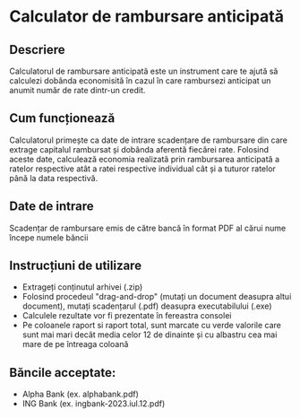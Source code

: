 # Calculator de rambursare anticipată

## Descriere
Calculatorul de rambursare anticipată este un instrument care te ajută să calculezi dobânda economisită în cazul în care rambursezi anticipat un anumit număr de rate dintr-un credit.

## Cum funcționează
Calculatorul primește ca date de intrare scadențare de rambursare din care extrage capitalul rambursat și dobânda aferentă fiecărei rate.
Folosind aceste date, calculează economia realizată prin rambursarea anticipată a ratelor respective atât a ratei respective individual cât și a tuturor ratelor până la data respectivă.

## Date de intrare
Scadențar de rambursare emis de către bancă în format PDF al cărui nume începe numele băncii

## Instrucțiuni de utilizare
- Extrageți conținutul arhivei (.zip)
- Folosind procedeul "drag-and-drop" (mutați un document deasupra altui document), mutați scadențarul (.pdf) deasupra executabilului (.exe)
- Calculele rezultate vor fi prezentate în fereastra consolei
- Pe coloanele raport si raport total, sunt marcate cu verde valorile care sunt mai mari decât media celor 12 de dinainte și cu albastru cea mai mare de pe întreaga coloană

## Băncile acceptate:
- Alpha Bank (ex. alphabank.pdf)
- ING Bank (ex. ingbank-2023.iul.12.pdf)